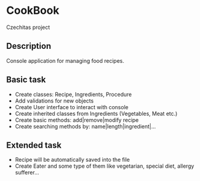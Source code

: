 # CookBook
Czechitas project

## Description
Console application for managing food recipes.

## Basic task
- Create classes: Recipe, Ingredients, Procedure
- Add validations for new objects
- Create User interface to interact with console
- Create inherited classes from Ingredients (Vegetables, Meat etc.)
- Create basic methods: add|remove|modify recipe
- Create searching methods by: name|length|ingredient|... 

## Extended task
- Recipe will be automatically saved into the file
- Create Eater and some type of them like vegetarian, special diet,  allergy sufferer... 
